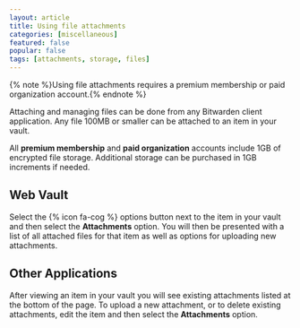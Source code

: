 ```yaml
---
layout: article
title: Using file attachments
categories: [miscellaneous]
featured: false
popular: false
tags: [attachments, storage, files]
---
```


{% note %}Using file attachments requires a premium membership or paid organization account.{% endnote %}

Attaching and managing files can be done from any Bitwarden client application. Any file  100MB or smaller can be attached to an item in your vault.

All **premium membership** and **paid organization** accounts include 1GB of encrypted file storage. Additional storage can be purchased in 1GB increments if needed.

## Web Vault

Select the {% icon fa-cog %} options button next to the item in your vault and then select the **Attachments** option. You will then be presented with a list of all attached files for that item as well as options for uploading new attachments.

## Other Applications

After viewing an item in your vault you will see existing attachments listed at the bottom of the page. To upload a new attachment, or to delete existing attachments, edit the item and then select the **Attachments** option.

